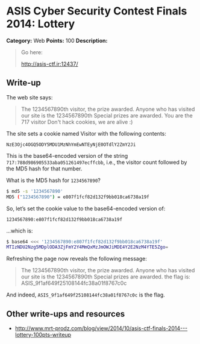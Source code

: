 # ASIS Cyber Security Contest Finals 2014: Lottery

**Category:** Web
**Points:** 100
**Description:**

> Go here:
>
> <http://asis-ctf.ir:12437/>

## Write-up

The web site says:

> The 1234567890th visitor, the prize awarded.
> Anyone who has visited our site is the 1234567890th Special prizes are awarded.
> You are the 717 visitor
> Don't hack cookies, we are alive :)

The site sets a cookie named Visitor with the following contents:

```
NzE3Ojc4OGQ5ODY5MDU1MzNhYmEwNTEyNjE0OTdlY2ZmY2Ji
```

This is the base64-encoded version of the string `717:788d986905533aba051261497ecffcbb`, i.e., the visitor count followed by the MD5 hash for that number.

What is the MD5 hash for `1234567890`?

```bash
$ md5 -s '1234567890'
MD5 ("1234567890") = e807f1fcf82d132f9bb018ca6738a19f
```

So, let’s set the cookie value to the base64-encoded version of:

```
1234567890:e807f1fcf82d132f9bb018ca6738a19f
```

…which is:

```bash
$ base64 <<< '1234567890:e807f1fcf82d132f9bb018ca6738a19f'
MTIzNDU2Nzg5MDplODA3ZjFmY2Y4MmQxMzJmOWJiMDE4Y2E2NzM4YTE5Zgo=
```

Refreshing the page now reveals the following message:

> The 1234567890th visitor, the prize awarded.
> Anyone who has visited our site is the 1234567890th Special prizes are awarded.
> the flag is: ASIS_9f1af649f25108144fc38a01f8767c0c

And indeed, `ASIS_9f1af649f25108144fc38a01f8767c0c` is the flag.

## Other write-ups and resources

* <http://www.mrt-prodz.com/blog/view/2014/10/asis-ctf-finals-2014---lottery-100pts-writeup>
